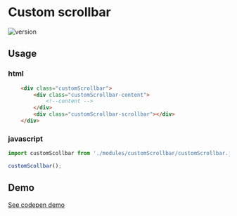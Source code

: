 
# Custom scrollbar

![version](https://img.shields.io/github/manifest-json/v/Natjo/popin)




## Usage

### html
```html
	<div class="customScrollbar">
		<div class="customScrollbar-content">
			<!--content -->
		</div>
		<div class="customScrollbar-scrollbar"></div>
	</div>
```

### javascript
```javascript
import customScollbar from './modules/customScrollbar/customScrollbar.js';

customScollbar();
```
## Demo
[See codepen demo](https://codepen.io/natjo/pen/QWymrQm?editors=1111)
